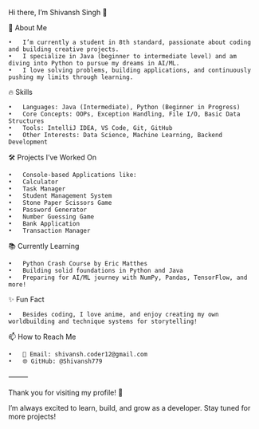 Hi there, I’m Shivansh Singh 👋

🚀 About Me

	•	I’m currently a student in 8th standard, passionate about coding and building creative projects.
	•	I specialize in Java (beginner to intermediate level) and am diving into Python to pursue my dreams in AI/ML.
	•	I love solving problems, building applications, and continuously pushing my limits through learning.

🔥 Skills

	•	Languages: Java (Intermediate), Python (Beginner in Progress)
	•	Core Concepts: OOPs, Exception Handling, File I/O, Basic Data Structures
	•	Tools: IntelliJ IDEA, VS Code, Git, GitHub
	•	Other Interests: Data Science, Machine Learning, Backend Development

🛠️ Projects I’ve Worked On

	•	Console-based Applications like:
	•	Calculator
	•	Task Manager
	•	Student Management System
	•	Stone Paper Scissors Game
	•	Password Generator
	•	Number Guessing Game
	•	Bank Application
	•	Transaction Manager

📚 Currently Learning

	•	Python Crash Course by Eric Matthes
	•	Building solid foundations in Python and Java
	•	Preparing for AI/ML journey with NumPy, Pandas, TensorFlow, and more!

✨ Fun Fact

	•	Besides coding, I love anime, and enjoy creating my own worldbuilding and technique systems for storytelling!

📫 How to Reach Me

	•	📩 Email: shivansh.coder12@gmail.com
	•	🌐 GitHub: @Shivansh779

⸻

Thank you for visiting my profile! 🚀

I’m always excited to learn, build, and grow as a developer. Stay tuned for more projects!
